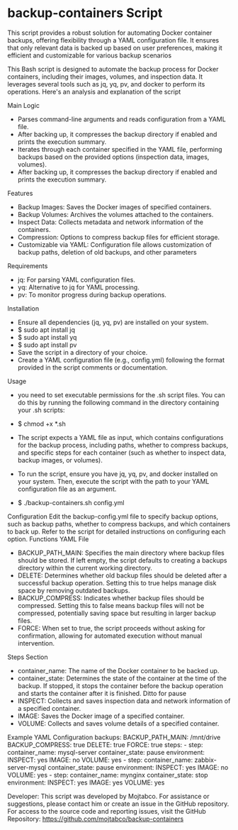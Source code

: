 # backup-containers Script
This script provides a robust solution for automating Docker container backups, offering flexibility through a YAML configuration file. It ensures that only relevant data is backed up based on user preferences, making it efficient and customizable for various backup scenarios

This Bash script is designed to automate the backup process for Docker containers, including their images, volumes, and inspection data. It leverages several tools such as jq, yq, pv, and docker to perform its operations. Here's an analysis and explanation of the script

Main Logic
- Parses command-line arguments and reads configuration from a YAML file.
- After backing up, it compresses the backup directory if enabled and prints the execution summary.
- Iterates through each container specified in the YAML file, performing backups based on the provided options (inspection data, images, volumes).
- After backing up, it compresses the backup directory if enabled and prints the execution summary.

Features
- Backup Images: Saves the Docker images of specified containers.
- Backup Volumes: Archives the volumes attached to the containers.
- Inspect Data: Collects metadata and network information of the containers.
- Compression: Options to compress backup files for efficient storage.
- Customizable via YAML: Configuration file allows customization of backup paths, deletion of old backups, and other parameters

Requirements
- jq: For parsing YAML configuration files.
- yq: Alternative to jq for YAML processing.
- pv: To monitor progress during backup operations.

Installation
- Ensure all dependencies (jq, yq, pv) are installed on your system.
-   $ sudo apt install jq
-   $ sudo apt install yq
-   $ sudo apt install pv
- Save the script in a directory of your choice.
- Create a YAML configuration file (e.g., config.yml) following the format provided in the script comments or documentation.

Usage
- you need to set executable permissions for the .sh script files. You can do this by running the following command in the directory containing your .sh scripts:
-   $ chmod +x *.sh

- The script expects a YAML file as input, which contains configurations for the backup process, including paths, whether to compress backups, and specific steps for each container (such as whether to inspect data, backup images, or volumes).
- To run the script, ensure you have jq, yq, pv, and docker installed on your system. Then, execute the script with the path to your YAML configuration file as an argument.
-   $ ./backup-containers.sh config.yml

Configuration
Edit the backup-config.yml file to specify backup options, such as backup paths, whether to compress backups, and which containers to back up. Refer to the script for detailed instructions on configuring each option.
Functions YAML File
- BACKUP_PATH_MAIN: Specifies the main directory where backup files should be stored. If left empty, the script defaults to creating a backups directory within the current working directory.
- DELETE: Determines whether old backup files should be deleted after a successful backup operation. Setting this to true helps manage disk space by removing outdated backups.
- BACKUP_COMPRESS: Indicates whether backup files should be compressed. Setting this to false means backup files will not be compressed, potentially saving space but resulting in larger backup files.
- FORCE: When set to true, the script proceeds without asking for confirmation, allowing for automated execution without manual intervention.
  
Steps Section
- container_name: The name of the Docker container to be backed up.
- container_state: Determines the state of the container at the time of the backup. If stopped, it stops the container before the backup operation and starts the container after it is finished. Ditto for pause
-   INSPECT: Collects and saves inspection data and network information of a specified container.
-   IMAGE: Saves the Docker image of a specified container.
-   VOLUME: Collects and saves volume details of a specified container.

Example YAML Configuration
backups:
  BACKUP_PATH_MAIN: /mnt/drive
  BACKUP_COMPRESS: true
  DELETE: true
  FORCE: true
  steps:
    - step:
        container_name: mysql-server
        container_state: pause
        environment:
          INSPECT: yes
          IMAGE: no
          VOLUME: yes
    - step:
        container_name: zabbix-server-mysql
        container_state: pause
        environment:
          INSPECT: yes
          IMAGE: no
          VOLUME: yes
    - step:
        container_name: mynginx
        container_state: stop
        environment:
          INSPECT: yes
          IMAGE: yes
          VOLUME: yes

Developer: This script was developed by Mojtabco. For assistance or suggestions, please contact him or create an issue in the GitHub repository.
For access to the source code and reporting issues, visit the GitHub Repository: https://github.com/mojtabco/backup-containers
